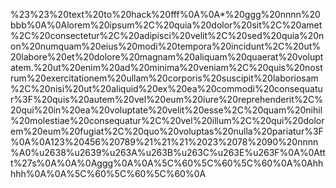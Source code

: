 %23%23%20text%20to%20hack%20fff%0A%0A*%20ggg%20nnnn%20bbb%0A%0Alorem%20ipsum%2C%20quia%20dolor%20sit%2C%20amet%2C%20consectetur%2C%20adipisci%20velit%2C%20sed%20quia%20non%20numquam%20eius%20modi%20tempora%20incidunt%2C%20ut%20labore%20et%20dolore%20magnam%20aliquam%20quaerat%20voluptatem.%20ut%20enim%20ad%20minima%20veniam%2C%20quis%20nostrum%20exercitationem%20ullam%20corporis%20suscipit%20laboriosam%2C%20nisi%20ut%20aliquid%20ex%20ea%20commodi%20consequatur%3F%20quis%20autem%20vel%20eum%20iure%20reprehenderit%2C%20qui%20in%20ea%20voluptate%20velit%20esse%2C%20quam%20nihil%20molestiae%20consequatur%2C%20vel%20illum%2C%20qui%20dolorem%20eum%20fugiat%2C%20quo%20voluptas%20nulla%20pariatur%3F%0A%0A123%20456%20789%21%21%21%2023%2078%2090%20nnnn%A0%u2638%u2639%u263A%u263B%u263C%u263E%u263F%0A%0Attt%27s%0A%0A%0Aggg%0A%0A%5C%60%5C%60%5C%60%0A%0Ahhhhh%0A%0A%5C%60%5C%60%5C%60%0A